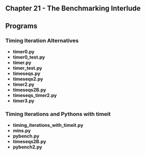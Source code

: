 ## Chapter 21 - The Benchmarking Interlude

## Programs

### Timing Iteration Alternatives
* **timer0.py**
* **timer0_test.py**
* **timer.py**
* **timer_test.py**
* **timeseqs.py**
* **timeseqs2.py**
* **timer2.py**
* **timeseqs2B.py**
* **timeseqs_timer2.py**
* **timer3.py**

### Timing Iterations and Pythons with timeit
* **timing_iterations_with_timeit.py**
* **mins.py**
* **pybench.py**
* **timeseqs2B.py**
* **pybench2.py**
